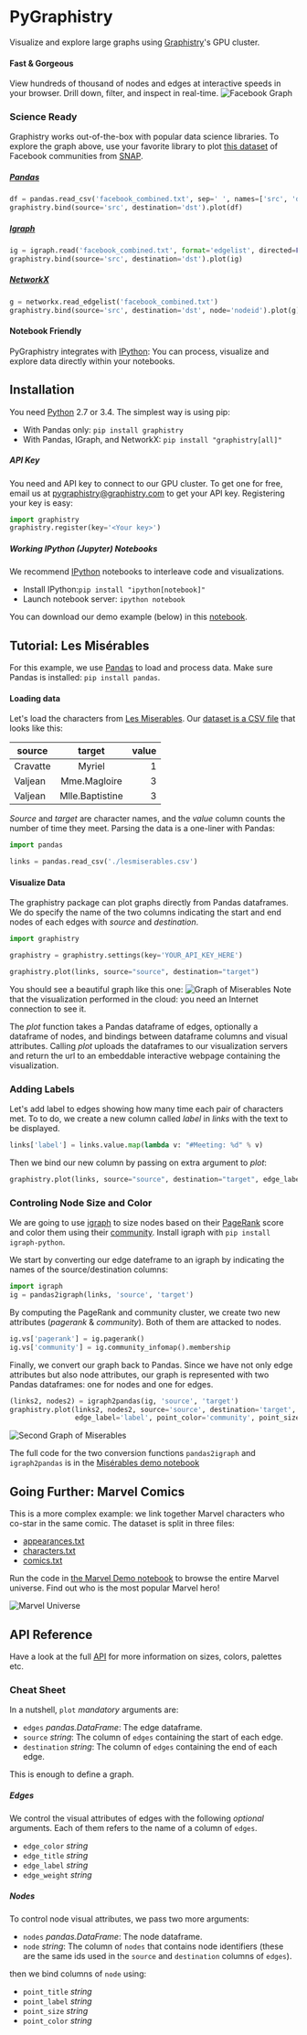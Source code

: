 # PyGraphistry

Visualize and explore large graphs using [Graphistry](http://www.graphistry.com)'s GPU cluster.

#### Fast & Gorgeous
View hundreds of thousand of nodes and edges at interactive speeds in your browser. Drill down, filter, and inspect in real-time.
![Facebook Graph](http://i.imgur.com/k4YWKUE.png)

### Science Ready

Graphistry works out-of-the-box with popular data science libraries. To explore the graph above, use your favorite library to plot [this dataset](https://www.dropbox.com/s/csy1l8e3uv600mj/facebook_combined.txt?dl=1) of Facebook communities from [SNAP](http://snap.stanford.edu).

##### [Pandas](http://pandas.pydata.org)

```python
df = pandas.read_csv('facebook_combined.txt', sep=' ', names=['src', 'dst'])
graphistry.bind(source='src', destination='dst').plot(df)
```
  
##### [Igraph](http://igraph.org)

```python
ig = igraph.read('facebook_combined.txt', format='edgelist', directed=False)
graphistry.bind(source='src', destination='dst').plot(ig)
```
  
##### [NetworkX](https://networkx.github.io)

```python
g = networkx.read_edgelist('facebook_combined.txt')
graphistry.bind(source='src', destination='dst', node='nodeid').plot(g)
```

#### Notebook Friendly
PyGraphistry integrates with [IPython](http://ipython.org): You can process, visualize and explore data directly within your notebooks.

## Installation

You need [Python](https://www.python.org) 2.7 or 3.4. The simplest way is using pip: 

- With Pandas only: `pip install graphistry`
- With Pandas, IGraph, and NetworkX: `pip install "graphistry[all]"`

##### API Key
You need and API key to connect to our GPU cluster. To get one for free, email us at [pygraphistry@graphistry.com](mailto:pygraphistry@graphistry.com) to get your API key. Registering your key is easy:

```python
import graphistry
graphistry.register(key='<Your key>')
```

##### Working IPython (Jupyter) Notebooks

We recommend [IPython](http://ipython.org) notebooks to interleave code and visualizations.

- Install IPython:`pip install "ipython[notebook]"`
- Launch notebook server: `ipython notebook`

You can download our demo example (below) in this [notebook](https://www.dropbox.com/s/n35ahbhatshrau6/MiserablesDemo.ipynb?dl=1).
 
## Tutorial: Les Misérables

For this example, we use [Pandas](http://pandas.pydata.org) to load and process data. Make sure Pandas is installed: `pip install pandas`.

#### Loading data
Let's load the characters from [Les Miserables](http://en.wikipedia.org/wiki/Les_Misérables). Our  [dataset is a CSV file](http://gist.github.com/thibaudh/3da4096c804680f549e6/) that looks like this:

| source        | target        | value  |
| ------------- |:-------------:| ------:|
| Cravatte |	Myriel | 1| Valjean	| Mme.Magloire | 3| Valjean	| Mlle.Baptistine | 3

*Source* and *target* are character names, and the *value* column counts the number of time they meet. Parsing the data is a one-liner with Pandas:

```python
import pandas

links = pandas.read_csv('./lesmiserables.csv')
```

#### Visualize Data
The graphistry package can plot graphs directly from Pandas dataframes. We do specify the name of the two columns indicating the start and end nodes of each edges with *source* and *destination*. 

```python
import graphistry

graphistry = graphistry.settings(key='YOUR_API_KEY_HERE')

graphistry.plot(links, source="source", destination="target")
```

You should see a beautiful graph like this one:
![Graph of Miserables](http://i.imgur.com/lt05Hik.png) Note that the visualization performed in the cloud: you need an Internet connection to see it.

The *plot* function takes a Pandas dataframe of edges, optionally a dataframe of nodes, and bindings between dataframe columns and visual attributes. Calling *plot* uploads the dataframes to our visualization servers and return the url to an embeddable interactive webpage containing the visualization.

### Adding Labels

Let's add label to edges showing how many time each pair of characters met. To to do, we create a new column called *label* in *links* with the text to be displayed.

```python
links['label'] = links.value.map(lambda v: "#Meeting: %d" % v)
```
Then we bind our new column by passing on extra argument to *plot*:

```python
graphistry.plot(links, source="source", destination="target", edge_label="label")
```

### Controling Node Size and Color
We are going to use [igraph](http://igraph.org/python/) to size nodes based on their [PageRank](http://en.wikipedia.org/wiki/PageRank) score and color them using their [community](https://en.wikipedia.org/wiki/Community_structure). Install igraph with `pip install igraph-python`.

We start by converting our edge dateframe to an igraph by indicating the names of the source/destination columns:

```python
import igraph
ig = pandas2igraph(links, 'source', 'target')
```
By computing the PageRank and community cluster, we create two new attributes (*pagerank* & *community*). Both of them are attacked to nodes.

```python
ig.vs['pagerank'] = ig.pagerank()
ig.vs['community'] = ig.community_infomap().membership
```

Finally, we convert our graph back to Pandas. Since we have not only edge attributes but also node attributes, our graph is represented with two Pandas dataframes: one for nodes and one for edges.

```python
(links2, nodes2) = igraph2pandas(ig, 'source', 'target')
graphistry.plot(links2, nodes2, source='source', destination='target', node='__nodeid__',\
                edge_label='label', point_color='community', point_size='pagerank')
```

![Second Graph of Miserables](http://i.imgur.com/sk5URzz.png)


The full code for the two conversion functions `pandas2igraph` and `igraph2pandas` is in the [Misérables demo notebook](https://www.dropbox.com/s/n35ahbhatshrau6/MiserablesDemo.ipynb?dl=1)

## Going Further: Marvel Comics

This is a more complex example: we link together Marvel characters who co-star in the same comic. The dataset is split in three files:

- [appearances.txt](https://www.dropbox.com/s/yz78yy58m1mh8l2/appearances.txt?dl=1)
- [characters.txt](https://www.dropbox.com/s/7zodqsvqa9j29bb/characters.txt?dl=1)
- [comics.txt](https://www.dropbox.com/s/x1o30enl5abdpnm/comics.txt?dl=1)

Run the code in [the Marvel Demo notebook](https://www.dropbox.com/s/mzzq1mvpdwwmes1/MarvelTutorial.ipynb?dl=1) to browse the entire Marvel universe. Find out who is the most popular Marvel hero!

![Marvel Universe](http://i.imgur.com/0rgPLg7.png)


## API Reference

Have a look at the full [API](http://graphistry.com/api0.3.html#python) for more information on sizes, colors, palettes etc.

### Cheat Sheet
In a nutshell, `plot` *mandatory* arguments are:

- `edges` *pandas.DataFrame*: The edge dataframe.
- `source` *string*: The column of `edges` containing the start of each edge.
- `destination` *string*: The column of `edges` containing the end of each edge.

This is enough to define a graph. 
##### Edges
We control the visual attributes of edges with the following *optional* arguments. Each of them refers to the name of a column of `edges`.

- `edge_color` *string*
- `edge_title` *string*
- `edge_label` *string*
- `edge_weight` *string*

##### Nodes
To control node visual attributes, we pass two more arguments:

- `nodes` *pandas.DataFrame*: The node dataframe.
- `node` *string*: The column of `nodes` that contains node identifiers (these are the same ids used in the `source` and `destination` columns of `edges`).

then we bind columns of `node` using:

- `point_title` *string*
- `point_label` *string*
- `point_size` *string*
- `point_color` *string*




